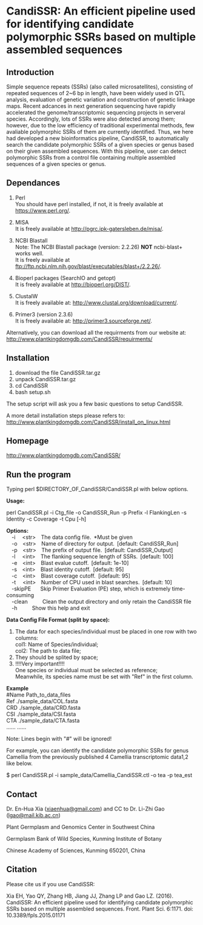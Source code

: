 CandiSSR: An efficient pipeline used for identifying candidate polymorphic SSRs based on multiple assembled sequences
=========

Introduction
------------
Simple sequence repeats (SSRs) (also called microsatellites), consisting of repeated sequences of 2~6 bp in length, have been widely used in QTL analysis, evaluation of genetic variation and construction of genetic linkage maps. Recent adcances in next generation sequencing have rapidly accelerated the genome/transcriptomic sequencing projects in serveral species. Accordingly, lots of SSRs were also detected among them; however, due to the low efficiency of traditional experimental methods, few avaliable polymorphic SSRs of them are currently identified. Thus, we here had developed a new bioinformatics pipeline, CandiSSR, to automatically search the candidate polymorphic SSRs of a given species or genus based on their given assembled sequences. With this pipeline, user can detect polymorphic SSRs from a control file containing multiple assembled sequences of a given species or genus.

Dependances
-------------------------------
 1) Perl</br>
    You should have perl installed, if not, it is freely available at https://www.perl.org/.

 2) MISA</br>
    It is freely available at http://pgrc.ipk-gatersleben.de/misa/.

 3) NCBI Blastall</br>
    Note: The NCBI Blastall package (version: 2.2.26) <b>NOT</b> ncbi-blast+ works well.</br>
    It is freely available at ftp://ftp.ncbi.nlm.nih.gov/blast/executables/blast+/2.2.26/.

 4) Bioperl packages (SearchIO and getopt)</br>
    It is freely available at http://bioperl.org/DIST/.

 5) ClustalW</br>
    It is freely available at: http://www.clustal.org/download/current/.

 6) Primer3 (version 2.3.6)</br>
    It is freely available at: http://primer3.sourceforge.net/.

Alternatively, you can download all the requirments from our website at: http://www.plantkingdomgdb.com/CandiSSR/requirments/

Installation
------------
 1) download the file CandiSSR.tar.gz
 2) unpack CandiSSR.tar.gz
 3) cd CandiSSR
 4) bash setup.sh
 
 The setup script will ask you a few basic questions to setup CandiSSR.

A more detail installation steps please refers to: http://www.plantkingdomgdb.com/CandiSSR/install_on_linux.html

Homepage
--------
http://www.plantkingdomgdb.com/CandiSSR/

Run the program
---------------
Typing perl $DIRECTORY_OF_CandiSSR/CandiSSR.pl with below options.

<b>Usage:</b>

perl CandiSSR.pl -i Ctg_file -o CandiSSR_Run -p Prefix -l FlankingLen -s Identity -c Coverage -t Cpu [-h]

  <b>Options:</b></br>
&emsp;-i&emsp;&nbsp;\<str\>&emsp;The data config file.&ensp;*Must be given</br>
&emsp;-o&emsp;\<str\>&emsp;Name of directory for output.&ensp;\[default: CandiSSR_Run\]</br>
&emsp;-p&emsp;\<str\>&emsp;The prefix of output file.&ensp;\[default: CandiSSR_Output\]</br>
&emsp;-l&emsp;&nbsp;\<int\>&emsp;The flanking sequence length of SSRs.&ensp;\[default: 100\]</br>
&emsp;-e&emsp;\<int\>&emsp;Blast evalue cutoff.&ensp;\[default: 1e-10\]</br>
&emsp;-s&emsp;\<int\>&emsp;Blast identity cutoff.&ensp;\[default: 95\]</br>
&emsp;-c&emsp;\<int\>&emsp;Blast coverage cutoff.&ensp;\[idefault: 95\]</br>
&emsp;-t&emsp;&nbsp;\<int\>&emsp;Number of CPU used in blast searches.&ensp;\[default: 10\]</br>
&emsp;-skipPE&emsp;&ensp;&nbsp;Skip Primer Evaluation (PE) step, which is extremely time-consuming</br>
&emsp;-clean&emsp;&emsp;&ensp;&nbsp;Clean the output directory and only retain the CandiSSR file</br>
&emsp;-h&emsp;&emsp;&ensp;&nbsp;Show this help and exit</br>

<b>Data Config File Format (split by space):</b>

   1) The data for each species/individual must be placed in one row with two columns: </br>
      col1: Name of Species/individual; </br>
      col2: The path to data file; </br>
   2) They should be splited by space; </br>
   3) !!!!Very important!!!! </br>
      One species or individual must be selected as reference;</br> 
      Meanwhile, its species name must be set with "Ref" in the first column.</br>

<b>Example</b> </br>
   #Name          Path_to_data_files</br> 
    Ref          ./sample_data/COL.fasta </br>
    CRD          ./sample_data/CRD.fasta </br>
    CSI          ./sample_data/CSI.fasta </br>
    CTA          ./sample_data/CTA.fasta </br>
    ......          ......
    
 Note: Lines begin with "#" will be ignored! 

For example, you can identify the candidate polymorphic SSRs for genus Camellia from the previously published 4 Camellia transcriptomic data1,2 like below. 

$ perl CandiSSR.pl -i sample_data/Camellia_CandiSSR.ctl -o tea -p tea_est 

Contact
-------
Dr. En-Hua Xia (xiaenhua@gmail.com) and CC to Dr. Li-Zhi Gao (lgao@mail.kib.ac.cn)

Plant Germplasm and Genomics Center in Southwest China

Germplasm Bank of Wild Species, Kunming Institute of Botany

Chinese Academy of Sciences, Kunming 650201, China

Citation
--------
Please cite us if you use CandiSSR:

Xia EH, Yao QY, Zhang HB, Jiang JJ, Zhang LP and Gao LZ. (2016). CandiSSR: An efficient pipeline used for identifying candidate polymorphic SSRs based on multiple assembled sequences. Front. Plant Sci. 6:1171. doi: 10.3389/fpls.2015.01171
